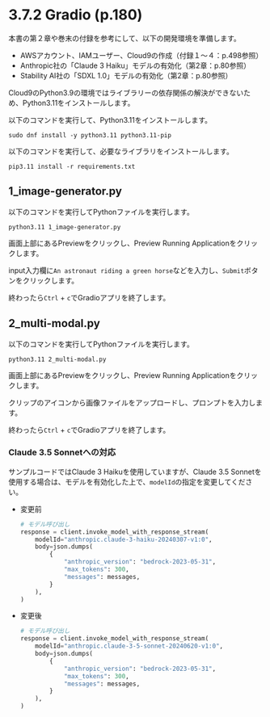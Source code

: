 # 3.7.2 Gradio (p.180)

本書の第２章や巻末の付録を参考にして、以下の開発環境を準備します。

- AWSアカウント、IAMユーザー、Cloud9の作成（付録１～４：p.498参照）
- Anthropic社の「Claude 3 Haiku」モデルの有効化（第2章：p.80参照）
- Stability AI社の「SDXL 1.0」モデルの有効化（第2章：p.80参照）

Cloud9のPython3.9の環境ではライブラリーの依存関係の解決ができないため、Python3.11をインストールします。

以下のコマンドを実行して、Python3.11をインストールします。

```shell
sudo dnf install -y python3.11 python3.11-pip
```

以下のコマンドを実行して、必要なライブラリをインストールします。

```shell
pip3.11 install -r requirements.txt
```

## 1_image-generator.py

以下のコマンドを実行してPythonファイルを実行します。

```shell
python3.11 1_image-generator.py
```

画面上部にあるPreviewをクリックし、Preview Running Applicationをクリックします。

input入力欄に`An astronaut riding a green horse`などを入力し、`Submit`ボタンをクリックします。

終わったら`Ctrl` + `c`でGradioアプリを終了します。

## 2_multi-modal.py

以下のコマンドを実行してPythonファイルを実行します。

```shell
python3.11 2_multi-modal.py
```

画面上部にあるPreviewをクリックし、Preview Running Applicationをクリックします。

クリップのアイコンから画像ファイルをアップロードし、プロンプトを入力します。

終わったら`Ctrl` + `c`でGradioアプリを終了します。

### Claude 3.5 Sonnetへの対応

サンプルコードではClaude 3 Haikuを使用していますが、Claude 3.5 Sonnetを使用する場合は、モデルを有効化した上で、`modelId`の指定を変更してください。

* 変更前
    ```python
    # モデル呼び出し
    response = client.invoke_model_with_response_stream(
        modelId="anthropic.claude-3-haiku-20240307-v1:0",
        body=json.dumps(
            {
                "anthropic_version": "bedrock-2023-05-31",
                "max_tokens": 300,
                "messages": messages,
            }
        ),
    )
    ```

* 変更後
    ```python
    # モデル呼び出し
    response = client.invoke_model_with_response_stream(
        modelId="anthropic.claude-3-5-sonnet-20240620-v1:0",
        body=json.dumps(
            {
                "anthropic_version": "bedrock-2023-05-31",
                "max_tokens": 300,
                "messages": messages,
            }
        ),
    )
    ```
